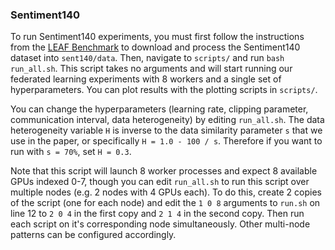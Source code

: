 ### Sentiment140

To run Sentiment140 experiments, you must first follow the instructions from the [LEAF Benchmark](https://github.com/TalwalkarLab/leaf) to download and process the Sentiment140 dataset into `sent140/data`. Then, navigate to `scripts/` and run `bash run_all.sh`. This script takes no arguments and will start running our federated learning experiments with 8 workers and a single set of hyperparameters. You can plot results with the plotting scripts in `scripts/`.

You can change the hyperparameters (learning rate, clipping parameter, communication interval, data heterogeneity) by editing `run_all.sh`. The data heterogeneity variable `H` is inverse to the data similarity parameter `s` that we use in the paper, or specifically `H = 1.0 - 100 / s`. Therefore if you want to run with `s = 70%`, set `H = 0.3`.

Note that this script will launch 8 worker processes and expect 8 available GPUs indexed 0-7, though you can edit `run_all.sh` to run this script over multiple nodes (e.g. 2 nodes with 4 GPUs each). To do this, create 2 copies of the script (one for each node) and edit the `1 0 8` arguments to `run.sh` on line 12 to `2 0 4` in the first copy and `2 1 4` in the second copy. Then run each script on it's corresponding node simultaneously. Other multi-node patterns can be configured accordingly.
